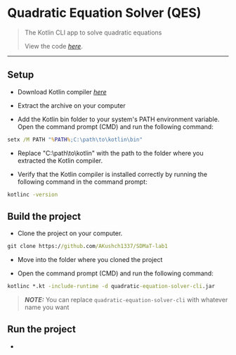 # Quadratic Equation Solver (QES)

> The Kotlin CLI app to solve quadratic equations
>
> View the code [_here_](). 
-------------------------------
## Setup

- Download Kotlin compiler [_here_](https://github.com/JetBrains/kotlin/releases/download/v1.8.10/kotlin-compiler-1.8.10.zip)

- Extract the archive on your computer

- Add the Kotlin bin folder to your system's PATH environment variable. Open the command prompt (CMD) and run the following command:

```cmd
setx /M PATH "%PATH%;C:\path\to\kotlin\bin"
```
- Replace "C:\path\to\kotlin" with the path to the folder where you extracted the Kotlin compiler.

- Verify that the Kotlin compiler is installed correctly by running the following command in the command prompt:

```cmd
kotlinc -version
```

## Build the project

- Clone the project on your computer.

```cmd
git clone https://github.com/AKushch1337/SDMaT-lab1
```

- Move into the folder where you cloned the project 

- Open the command prompt (CMD) and run the following command:

```cmd
kotlinc *.kt -include-runtime -d quadratic-equation-solver-cli.jar
```

> **_NOTE:_**  You can replace ```quadratic-equation-solver-cli``` with whatever name you want

## Run the project

- 

